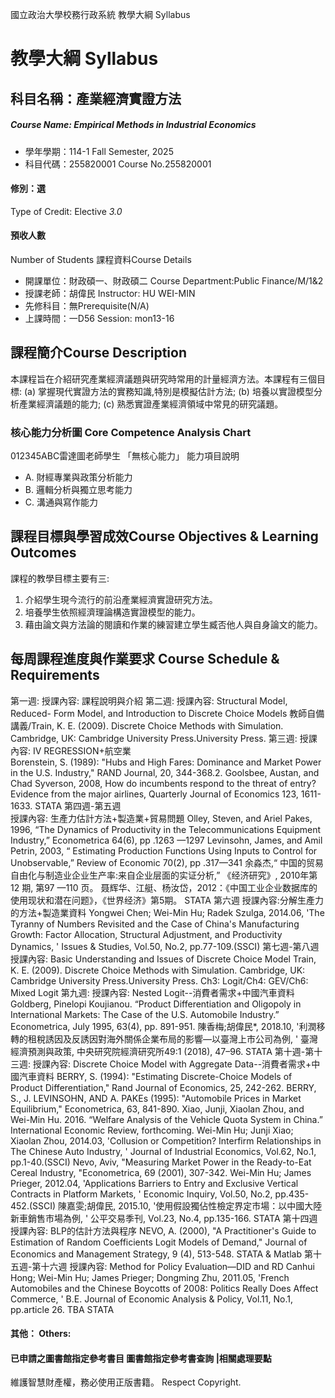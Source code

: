 國立政治大學校務行政系統 教學大綱 Syllabus
# 教學大綱 Syllabus
##  科目名稱：產業經濟實證方法
#####  Course Name: Empirical Methods in Industrial Economics
  * 學年學期：114-1 Fall Semester, 2025 
  * 科目代碼：255820001 Course No.255820001
#### 修別：選
Type of Credit: Elective 
_3.0_
#### 預收人數
Number of Students
課程資料Course Details
  * 開課單位：財政碩一、財政碩二 Course Department:Public Finance/M/1&2 
  * 授課老師：胡偉民 Instructor: HU WEI-MIN 
  * 先修科目：無Prerequisite(N/A)
  * 上課時間：一D56 Session: mon13-16
##  課程簡介Course Description
本課程旨在介紹研究產業經濟議題與研究時常用的計量經濟方法。本課程有三個目標:
(a) 掌握現代實證方法的實務知識,特別是模擬估計方法;
(b) 培養以實證模型分析產業經濟議題的能力; 
(c) 熟悉實證產業經濟領域中常見的研究議題。
###  核心能力分析圖 Core Competence Analysis Chart
012345ABC雷達圖老師學生
「無核心能力」 
能力項目說明
  * A. 財經專業與政策分析能力
  * B. 邏輯分析與獨立思考能力
  * C. 溝通與寫作能力
##  課程目標與學習成效Course Objectives & Learning Outcomes 
課程的教學目標主要有三:
1. 介紹學生現今流行的前沿產業經濟實證研究方法。
2. 培養學生依照經濟理論構造實證模型的能力。
3. 藉由論文與方法論的閱讀和作業的練習建立學生臧否他人與自身論文的能力。
##  每周課程進度與作業要求 Course Schedule & Requirements
第一週:
授課內容: 課程說明與介紹
第二週: 
授課內容: Structural Model, Reduced- Form Model, and Introduction to Discrete Choice Models
教師自備講義/Train, K. E. (2009). Discrete Choice Methods with Simulation. Cambridge, UK: Cambridge University Press.University Press.
第三週: 
授課內容: IV REGRESSION+航空業  
Borenstein, S. (1989): "Hubs and High Fares: Dominance and Market Power in the U.S. Industry," RAND Journal, 20, 344-368.2. 
Goolsbee, Austan, and Chad Syverson, 2008, How do incumbents respond to the threat of entry? Evidence from the major airlines, Quarterly Journal of Economics 123, 1611-1633.
STATA
第四週-第五週  
授課內容: 生產力估計方法+製造業+貿易問題
Olley, Steven, and Ariel Pakes, 1996, “The Dynamics of Productivity in the Telecommunications Equipment Industry,” Econometrica 64(6), pp .1263 —1297
Levinsohn, James, and Amil Petrin, 2003, “ Estimating Production Functions Using Inputs to Control for Unobservable,” Review of Economic 70(2), pp .317—341
余淼杰,“ 中国的贸易自由化与制造业企业生产率:来自企业层面的实证分析,” 《经济研究》, 2010年第12 期, 第97 —110 页。
聂辉华、江艇、杨汝岱，2012：《中国工业企业数据库的使用现状和潜在问题》，《世界经济》第5期。
STATA
第六週
授課內容:分解生產力的方法+製造業資料
Yongwei Chen; Wei-Min Hu; Radek Szulga, 2014.06, 'The Tyranny of Numbers Revisited and the Case of China's Manufacturing Growth: Factor Allocation, Structural Adjustment, and Productivity Dynamics, ' Issues & Studies, Vol.50, No.2, pp.77-109.(SSCI)
第七週-第八週
授課內容: Basic Understanding and Issues of Discrete Choice Model
Train, K. E. (2009). Discrete Choice Methods with Simulation. Cambridge, UK: Cambridge University Press.University Press. 
Ch3: Logit/Ch4: GEV/Ch6: Mixed Logit
第九週:
授課內容: Nested Logit--消費者需求+中國汽車資料
Goldberg, Pinelopi Koujianou. “Product Differentiation and Oligopoly in International Markets: The Case of the U.S. Automobile Industry.” Econometrica, July 1995, 63(4), pp. 891-951.
陳香梅;胡偉民*, 2018.10, '利潤移轉的租稅誘因及反誘因對海外關係企業布局的影響—以臺灣上市公司為例, ' 臺灣經濟預測與政策, 中央研究院經濟研究所49:1 (2018), 47–96.
STATA
第十週-第十三週:
授課內容: Discrete Choice Model with Aggregate Data--消費者需求+中國汽車資料
BERRY, S. (1994): "Estimating Discrete-Choice Models of Product Differentiation," Rand Journal of Economics, 25, 242-262.
BERRY, S., J. LEVINSOHN, AND A. PAKEs (1995): "Automobile Prices in Market Equilibrium," Econometrica, 63, 841-890.
Xiao, Junji, Xiaolan Zhou, and Wei-Min Hu. 2016. “Welfare Analysis of the Vehicle Quota System in China.” International Economic Review, forthcoming.
Wei-Min Hu; Junji Xiao; Xiaolan Zhou, 2014.03, 'Collusion or Competition? Interfirm Relationships in The Chinese Auto Industry, ' Journal of Industrial Economics, Vol.62, No.1, pp.1-40.(SSCI)
Nevo, Aviv, "Measuring Market Power in the Ready-to-Eat Cereal Industry, "Econometrica, 69 (2001), 307-342.
Wei-Min Hu; James Prieger, 2012.04, 'Applications Barriers to Entry and Exclusive Vertical Contracts in Platform Markets, ' Economic Inquiry, Vol.50, No.2, pp.435-452.(SSCI)
陳嘉雯;胡偉民, 2015.10, '使用假設獨佔性檢定界定市場：以中國大陸新車銷售市場為例, ' 公平交易季刊, Vol.23, No.4, pp.135-166.
STATA
第十四週
授課內容: BLP的估計方法與程序
NEVO, A. (2000), "A Practitioner's Guide to Estimation of Random Coefficients Logit Models of Demand," Journal of Economics and Management Strategy, 9 (4), 513-548.
STATA & Matlab 
第十五週-第十六週
授課內容: Method for Policy Evaluation—DID and RD
Canhui Hong; Wei-Min Hu; James Prieger; Dongming Zhu, 2011.05, 'French Automobiles and the Chinese Boycotts of 2008: Politics Really Does Affect Commerce, ' B.E. Journal of Economic Analysis & Policy, Vol.11, No.1, pp.article 26.
TBA
STATA
####  其他： Others:
####  已申請之圖書館指定參考書目  圖書館指定參考書查詢 |相關處理要點
維護智慧財產權，務必使用正版書籍。 Respect Copyright.